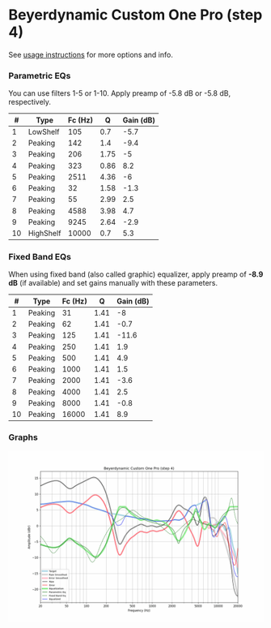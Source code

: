 # Beyerdynamic Custom One Pro (step 4)
See [usage instructions](https://github.com/jaakkopasanen/AutoEq#usage) for more options and info.

### Parametric EQs
You can use filters 1-5 or 1-10. Apply preamp of -5.8 dB or -5.8 dB, respectively.

|   # | Type      |   Fc (Hz) |    Q |   Gain (dB) |
|-----|-----------|-----------|------|-------------|
|   1 | LowShelf  |       105 | 0.7  |        -5.7 |
|   2 | Peaking   |       142 | 1.4  |        -9.4 |
|   3 | Peaking   |       206 | 1.75 |        -5   |
|   4 | Peaking   |       323 | 0.86 |         8.2 |
|   5 | Peaking   |      2511 | 4.36 |        -6   |
|   6 | Peaking   |        32 | 1.58 |        -1.3 |
|   7 | Peaking   |        55 | 2.99 |         2.5 |
|   8 | Peaking   |      4588 | 3.98 |         4.7 |
|   9 | Peaking   |      9245 | 2.64 |        -2.9 |
|  10 | HighShelf |     10000 | 0.7  |         5.3 |

### Fixed Band EQs
When using fixed band (also called graphic) equalizer, apply preamp of **-8.9 dB** (if available) and set gains manually with these parameters.

|   # | Type    |   Fc (Hz) |    Q |   Gain (dB) |
|-----|---------|-----------|------|-------------|
|   1 | Peaking |        31 | 1.41 |        -8   |
|   2 | Peaking |        62 | 1.41 |        -0.7 |
|   3 | Peaking |       125 | 1.41 |       -11.6 |
|   4 | Peaking |       250 | 1.41 |         1.9 |
|   5 | Peaking |       500 | 1.41 |         4.9 |
|   6 | Peaking |      1000 | 1.41 |         1.5 |
|   7 | Peaking |      2000 | 1.41 |        -3.6 |
|   8 | Peaking |      4000 | 1.41 |         2.5 |
|   9 | Peaking |      8000 | 1.41 |        -0.8 |
|  10 | Peaking |     16000 | 1.41 |         8.9 |

### Graphs
![](./Beyerdynamic%20Custom%20One%20Pro%20(step%204).png)
